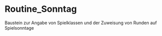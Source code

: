 # Routine_Sonntag
Baustein zur Angabe von Spielklassen und der Zuweisung von Runden auf Spielsonntage

